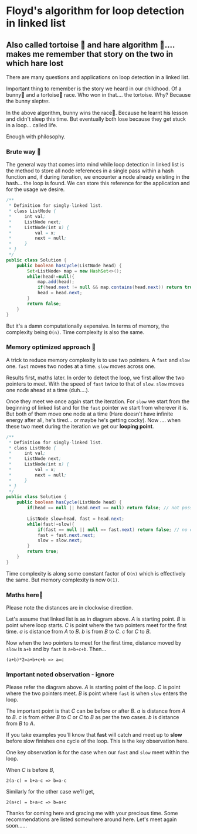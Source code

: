 # Floyd's algorithm for loop detection in linked list

## Also called tortoise 🐢 and hare algorithm 🐇.... makes me remember that story on the two in which hare lost

There are many questions and applications on loop detection in a linked list. 

Important thing to remember is the story we heard in our childhood. Of a bunny🐇 and a tortoise🐢 race. Who won in that.... the tortoise. Why? Because the bunny slept💤.

In the above algorithm, bunny wins the race🏁. Because he learnt his lesson and didn't sleep this time. But eventually both lose because they get stuck in a loop... called life.

Enough with philosophy.

### Brute way 💪

The general way that comes into mind while loop detection in linked list is the method to store all node references in a single pass within a hash function and, if during iteration, we encounter a node already existing in the hash... the loop is found. We can store this reference for the application and for the usage we desire.

```java
/**
 * Definition for singly-linked list.
 * class ListNode {
 *     int val;
 *     ListNode next;
 *     ListNode(int x) {
 *         val = x;
 *         next = null;
 *     }
 * }
 */
public class Solution {
    public boolean hasCycle(ListNode head) {
        Set<ListNode> map = new HashSet<>();
        while(head!=null){
            map.add(head);
            if(head.next != null && map.contains(head.next)) return true;
            head = head.next;
        }
        return false;
    }
}
```

But it's a damn computationally expensive. In terms of memory, the complexity being `O(n)`. Time complexity is also the same.

### Memory optimized approach 🤔

A trick to reduce memory complexity is to use two pointers. A `fast` and `slow` one. `fast` moves two nodes at a time. `slow` moves across one.

Results first, maths later. In order to detect the loop, we first allow the two pointers to meet. With the speed of `fast` twice to that of `slow`. `slow` moves one node ahead at a time (duh....).

Once they meet we once again start the iteration. For `slow` we start from the beginning of linked list and for the `fast` pointer we start from wherever it is. But both of them move one node at a time (Hare doesn't have infinite energy after all, he's tired... or maybe he's getting cocky). Now .... when these two meet during the iteration we get our **looping point**.

```java
/**
 * Definition for singly-linked list.
 * class ListNode {
 *     int val;
 *     ListNode next;
 *     ListNode(int x) {
 *         val = x;
 *         next = null;
 *     }
 * }
 */
public class Solution {
    public boolean hasCycle(ListNode head) {
        if(head == null || head.next == null) return false; // not possible
        
        ListNode slow=head, fast = head.next;
        while(fast!=slow){
            if(fast == null || null == fast.next) return false; // no cycle
            fast = fast.next.next;
            slow = slow.next;
        }
        return true;
    }
}
```
Time complexity is along some constant factor of `O(n)` which is effectively the same. But memory complexity is now `O(1)`.

### Maths here🤩

Please note the distances are in clockwise direction.

Let's assume that linked list is as in diagram above. *A* is starting point. *B* is point where loop starts. *C* is point where the two pointers meet for the first time. *a* is distance from *A* to *B*. *b* is from *B* to *C*. *c* for *C* to *B*.

Now when the two pointers to meet for the first time, distance moved by `slow` is `a+b` and by `fast` is `a+b+c+b`. Then...
```
(a+b)*2=a+b+c+b => a=c
```

### Important noted observation - ignore

Please refer the diagram above. *A* is starting point of the loop. *C* is point where the two pointers meet. *B* is point where `fast` is when `slow` enters the loop.

The important point is that *C* can be before or after *B*. *a* is distance from *A* to *B*. *c* is from either *B* to *C* or *C* to *B* as per the two cases. *b* is distance from *B* to *A*.

If you take examples you'll know that **fast** will catch and meet up to **slow** before slow finishes one cycle of the loop. This is the key observation here. 

One key observation is for the case when our `fast` and `slow` meet within the loop.

When *C* is before *B*, 
```
2(a-c) = b+a-c => b=a-c
```

Similarly for the other case we'll get,
```
2(a+c) = b+a+c => b=a+c
```

Thanks for coming here and gracing me with your precious time. Some recommendations are listed somewhere around here. Let's meet again soon......
